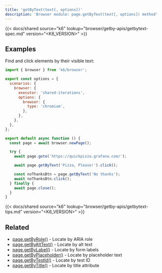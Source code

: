 ```yaml
---
title: 'getByText(text[, options])'
description: 'Browser module: page.getByText(text[, options]) method'
---
```


{{< docs/shared source="k6" lookup="browser/getby-apis/getbytext-spec.md" version="<K6_VERSION>" >}}

## Examples

Find and click elements by their visible text:

```javascript
import { browser } from 'k6/browser';

export const options = {
  scenarios: {
    browser: {
      executor: 'shared-iterations',
      options: {
        browser: {
          type: 'chromium',
        },
      },
    },
  },
};

export default async function () {
  const page = await browser.newPage();

  try {
    await page.goto('https://quickpizza.grafana.com/');

    await page.getByText('Pizza, Please!').click();

    const noThanksBtn = page.getByText('No thanks');
    await noThanksBtn.click();
  } finally {
    await page.close();
  }
}
```

{{< docs/shared source="k6" lookup="browser/getby-apis/getbytext-tips.md" version="<K6_VERSION>" >}}

## Related

- [page.getByRole()](https://grafana.com/docs/k6/<K6_VERSION>/javascript-api/k6-browser/page/getbyrole/) - Locate by ARIA role
- [page.getByAltText()](https://grafana.com/docs/k6/<K6_VERSION>/javascript-api/k6-browser/page/getbyalttext/) - Locate by alt text
- [page.getByLabel()](https://grafana.com/docs/k6/<K6_VERSION>/javascript-api/k6-browser/page/getbylabel/) - Locate by form labels
- [page.getByPlaceholder()](https://grafana.com/docs/k6/<K6_VERSION>/javascript-api/k6-browser/page/getbyplaceholder/) - Locate by placeholder text
- [page.getByTestId()](https://grafana.com/docs/k6/<K6_VERSION>/javascript-api/k6-browser/page/getbytestid/) - Locate by test ID
- [page.getByTitle()](https://grafana.com/docs/k6/<K6_VERSION>/javascript-api/k6-browser/page/getbytitle/) - Locate by title attribute
